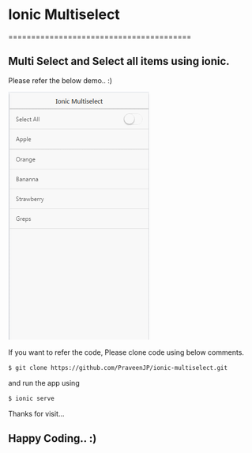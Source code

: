 # Ionic Multiselect

========================================

## Multi Select and Select all items using ionic.

Please refer the below demo.. :)

![alt tag](https://raw.githubusercontent.com/PraveenJP/ionic-multiselect/master/www/img/Demo.gif)

If you want to refer the code, Please clone code using below comments.

```bash
$ git clone https://github.com/PraveenJP/ionic-multiselect.git
```

and run the app using

```bash
$ ionic serve
```

Thanks for visit...

## Happy Coding.. :)
